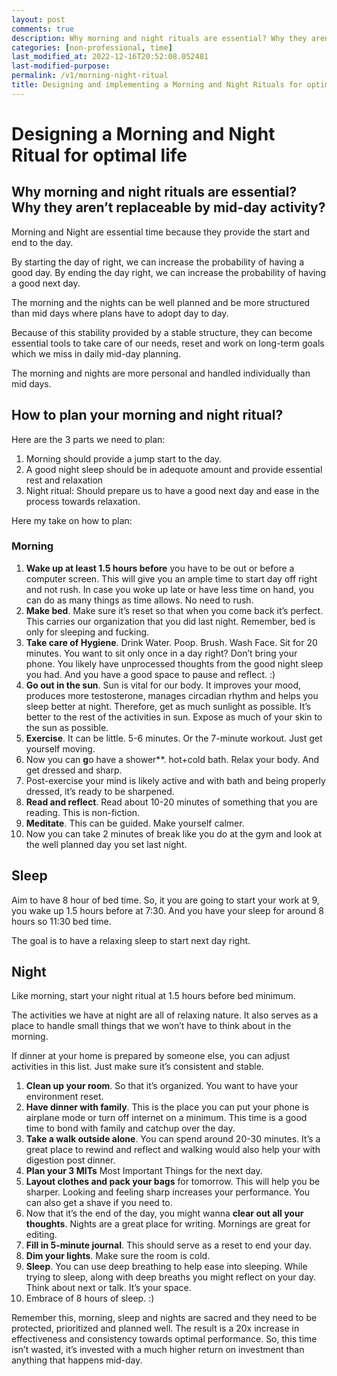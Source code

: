 ```yaml
---
layout: post
comments: true
description: Why morning and night rituals are essential? Why they aren’t replaceable by mid-day activity? And how to plan them optimally for 500x return on investment?
categories: [non-professional, time]
last_modified_at: 2022-12-16T20:52:08.052481
last-modified-purpose:
permalink: /v1/morning-night-ritual
title: Designing and implementing a Morning and Night Rituals for optimal life
---
```


# Designing a Morning and Night Ritual for optimal life

## Why morning and night rituals are essential? Why they aren’t replaceable by mid-day activity?

Morning and Night are essential time because they provide the start and end to the day.

By starting the day of right, we can increase the probability of having a good day. By ending the day right, we can increase the probability of having a good next day.

The morning and the nights can be well planned and be more structured than  mid days where plans have to adopt day to day.

Because of this stability provided by a stable structure, they can become essential tools to take care of our needs, reset and work on long-term goals which we miss in daily mid-day planning.

The morning and nights are more personal and handled individually than mid days.

## How to plan your morning and night ritual?

Here are the 3 parts we need to plan:

1. Morning should provide a jump start to the day.
2. A good night sleep should be in adequote amount  and provide essential rest and relaxation
3. Night ritual: Should prepare us to have a good next day and ease in the process towards relaxation.

Here my take on how to plan:

### Morning

1. **Wake up at least 1.5 hours before** you have to be out or before a computer screen. This will give you an ample time to start day off right and not rush. In case you woke up late or have less time on hand, you can do as many things as time allows. No need to rush.
2. **Make bed**. Make sure it’s reset so that when you come back it’s perfect. This carries our organization that you did last night. Remember, bed is only for sleeping and fucking.
3. **Take care of Hygiene**. Drink Water. Poop. Brush. Wash Face. Sit for 20 minutes. You want to sit only once in a day right? Don’t bring your phone. You likely have unprocessed thoughts from the good night sleep you had. And you have a good space to pause and reflect. :)
4. **Go out in the sun**. Sun is vital for our body. It improves your mood, produces more testosterone, manages circadian rhythm and helps you sleep better at night. Therefore, get as much sunlight as possible. It’s better to the rest of the activities in sun. Expose as much of your skin to the sun as possible.
5. **Exercise**. It can be little. 5-6 minutes. Or the 7-minute workout. Just get yourself moving.
6. Now you can **g**o have a shower**. hot+cold bath. Relax your body. And get dressed and sharp.
7. Post-exercise your mind is likely active and with bath and being properly dressed, it’s ready to be sharpened.
8. **Read and reflect**. Read about 10-20 minutes of something that you are reading. This is non-fiction.
9. **Meditate**. This can be guided. Make yourself calmer.
10. Now you can take 2 minutes of break like you do at the gym and look at the well planned day you set last night.

## Sleep

Aim to have 8 hour of bed time. So, it you are going to start your work at 9, you wake up 1.5 hours before at 7:30. And you have your sleep for around 8 hours so 11:30 bed time.

The goal is to have a relaxing sleep to start next day right.

## Night

Like morning, start your night ritual at 1.5 hours before bed minimum.

The activities we have at night are all of relaxing nature.  It also serves as a place to handle small things that we won’t have to think about in the morning.

If dinner at your home is prepared by someone else, you can adjust activities in this list. Just make sure it’s consistent and stable.

1. **Clean up your room**. So that it’s organized. You want to have your environment reset.
2. **Have dinner with family**. This is the place you can put your phone is airplane mode or turn off internet on a minimum. This time is a good time to bond with family and catchup over the day.
3. **Take a walk outside alone**. You can spend around 20-30 minutes. It’s a great place to rewind and reflect and walking would also help your with digestion post dinner.
4. **Plan your 3 MITs** Most Important Things for the next day.
5. **Layout clothes and pack your bags** for tomorrow. This will help you be sharper. Looking and feeling sharp increases your performance. You can also get a shave if you need to.
6. Now that it’s the end of the day, you might wanna **clear out all your thoughts**. Nights are a great place for writing. Mornings are great for editing.
7. **Fill in 5-minute journal**. This should serve as a reset to end your day.
8. **Dim your lights**. Make sure the room is cold.
9. **Sleep**. You can use deep breathing to help ease into sleeping. While trying to sleep, along with deep breaths you might reflect on your day. Think about next or talk. It’s your space.
10. Embrace of 8 hours of sleep. :)

Remember this, morning, sleep and nights are sacred and they need to be protected, prioritized and planned well. The result is a 20x increase in effectiveness and consistency towards optimal performance. So, this time isn’t wasted, it’s invested with a much higher return on investment than anything that happens mid-day.
